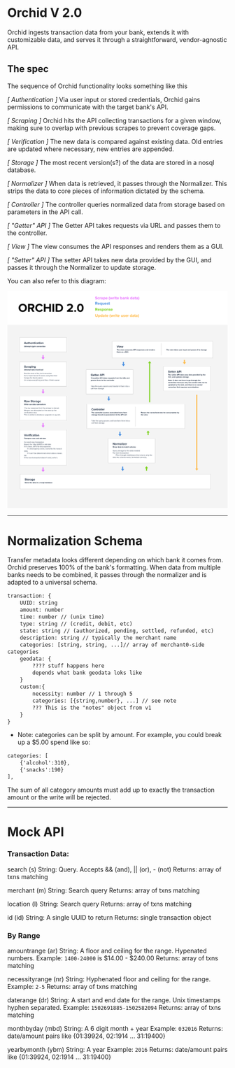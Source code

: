 # Orchid V 2.0

Orchid ingests transaction data from your bank, extends it with customizable data, and serves it through a straightforward, vendor-agnostic API.

## The spec

The sequence of Orchid functionality looks something like this

*[  Authentication  ]*
Via user input or stored credentials, Orchid gains permissions to communicate with the target bank's API.

*[  Scraping  ]*
Orchid hits the API collecting transactions for a given window, making sure to overlap with previous scrapes to prevent coverage gaps.

*[  Verification  ]*
The new data is compared against existing data. Old entries are updated where necessary, new entries are appended.

*[  Storage  ]*
The most recent version(s?) of the data are stored in a nosql database.

*[  Normalizer  ]*
When data is retrieved, it passes through the Normalizer. This strips the data to core pieces of information dictated by the schema.

*[  Controller  ]*
The controller queries normalized data from storage based on parameters in the API call.

*[  "Getter" API  ]*
The Getter API takes requests via URL and passes them to the controller.

*[  View  ]*
The view consumes the API responses and renders them as a GUI.

*[  "Setter" API  ]*
The setter API takes new data provided by the GUI, and passes it through the Normalizer to update storage.

You can also refer to this diagram:

![Orchid Data Flow](/Spec/Orchid_Flow_01.png?raw=true "Orchid Data Flow")

--------------------------------------------------------

# Normalization Schema

Transfer metadata looks different depending on which bank it comes from. Orchid preserves 100% of the bank's formatting. When data from multiple banks needs to be combined, it passes through the normalizer and is adapted to a universal schema.

```
transaction: {
	UUID: string
	amount: number
	time: number // (unix time)
	type: string // (credit, debit, etc)
	state: string // (authorized, pending, settled, refunded, etc)
	description: string // typically the merchant name
	categories: [string, string, ...]// array of merchant0-side categories
	geodata: {
		???? stuff happens here
		depends what bank geodata loks like
	}
	custom:{
		necessity: number // 1 through 5
		categories: [{string,number}, ...] // see note
		??? This is the "notes" object from v1
	}
}
```

* Note: categories can be split by amount.
For example, you could break up a $5.00 spend like so:

```
categories: [
	{'alcohol':310},
	{'snacks':190}
],
```

The sum of all category amounts must add up to exactly the transaction amount or the write will be rejected.



--------------------------------------------------------

# Mock API

### Transaction Data:

search (s)
	String: Query. Accepts && (and), || (or), - (not)
	Returns: array of txns matching

merchant (m)
	String: Search query
	Returns: array of txns matching

location (l)
	String: Search query
	Returns: array of txns matching

id (id)
	String: A single UUID to return
	Returns: single transaction object

### By Range

amountrange (ar)
	String: A floor and ceiling for the range. Hypenated numbers.
	Example: `1400-24000` is $14.00 - $240.00
	Returns: array of txns matching

necessityrange (nr)
	String: Hyphenated floor and ceiling for the range.
	Example: `2-5`
	Returns: array of txns matching

daterange (dr)
	String: A start and end date for the range. Unix timestamps hyphen separated.
	Example: `1502691885-1502582094`
	Returns: array of txns matching

monthbyday (mbd)
	String: A 6 digit month + year
	Example: `032016`
	Returns: date/amount pairs like {01:39924, 02:1914 ... 31:19400}

yearbymonth (ybm)
	String: A year
	Example: `2016`
	Returns: date/amount pairs like {01:39924, 02:1914 ... 31:19400}